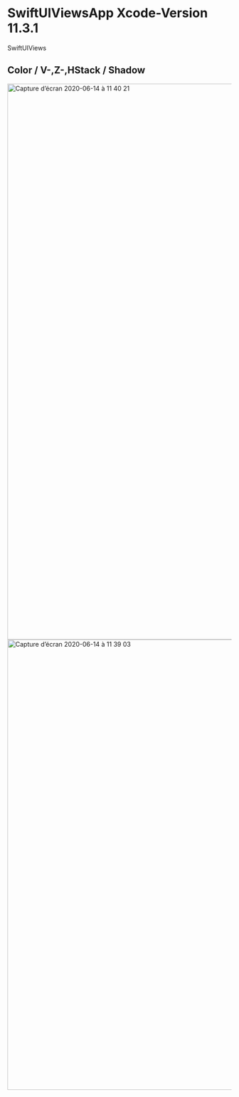 # SwiftUIViewsApp Xcode-Version 11.3.1 
SwiftUIViews 
## Color / V-,Z-,HStack / Shadow
<img width="1250" alt="Capture d’écran 2020-06-14 à 11 40 21" src="https://user-images.githubusercontent.com/64682028/84590128-2164ad80-ae34-11ea-9e14-321a2ded55dc.png">


<img width="1013" alt="Capture d’écran 2020-06-14 à 11 39 03" src="https://user-images.githubusercontent.com/64682028/84590168-756f9200-ae34-11ea-8297-558205dfa100.png">
